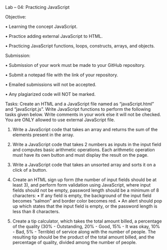 Lab – 04: Practicing JavaScript

Objective:

•	Learning the concept JavaScript.

•	Practice adding external JavaScript to HTML.

•	Practicing JavaScript functions, loops, constructs, arrays, and objects.


Submission:

•	Submission of your work must be made to your GitHub repository.

•	Submit a notepad file with the link of your repository.

•	Emailed submissions will not be accepted.

•	Any plagiarized code will NOT be marked.


Tasks:
Create an HTML and a JavaScript file named as “javaScript.html” and “javaScript.js”. Write JavaScript functions to perform the following tasks given below. Write comments in your work else it will not be checked. You are ONLY allowed to use external JavaScript file.

1.	Write a JavaScript code that takes an array and returns the sum of the elements present in the array.

2.	Write a JavaScript code that takes 2 numbers as inputs in the input field and computes basic arithmetic operations. Each arithmetic operation must have its own button and must display the result on the page.

3.	Write a JavaScript code that takes an unsorted array and sorts it on a click of a button.

4.	Create an HTML sign up form (the number of input fields should be at least 3), and perform form validation using JavaScript, where input fields should not be empty, password length should be a minimum of 8 characters:
•	If any field is empty, the background of the input field becomes “salmon” and border color becomes red.
•	An alert should pop up which states that the input field is empty, or the password length is less than 8 characters.

5.	Create a tip calculator, which takes the total amount billed, a percentage of the quality (30% - Outstanding, 20% - Good, 15% - It was okay, 10% - Bad, 5% - Terrible) of service along with the number of people. The resulting tip should be the product of the total amount billed, and the percentage of quality, divided among the number of people.